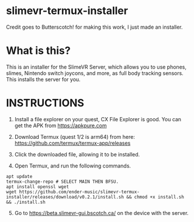 # slimevr-termux-installer

Credit goes to Butterscotch! for making this work, I just made an installer.

# What is this?
This is an installer for the SlimeVR Server, which allows you to use phones, slimes, Nintendo switch joycons, and more, as full body tracking sensors. This installs the server for you.

# INSTRUCTIONS
1. Install a file explorer on your quest, CX File Explorer is good. You can get the APK from https://apkpure.com

2. Download Termux (quest 1/2 is arm64) from here: https://github.com/termux/termux-app/releases

3. Click the downloaded file, allowing it to be installed.

4. Open Termux, and run the following commands.
```
apt update
termux-change-repo # SELECT MAIN THEN BFSU.
apt install openssl wget
wget https://github.com/ender-music/slimevr-termux-installer/releases/download/v0.2.1/install.sh && chmod +x install.sh && ./install.sh
```
5. Go to https://beta.slimevr-gui.bscotch.ca/ on the device with the server.
